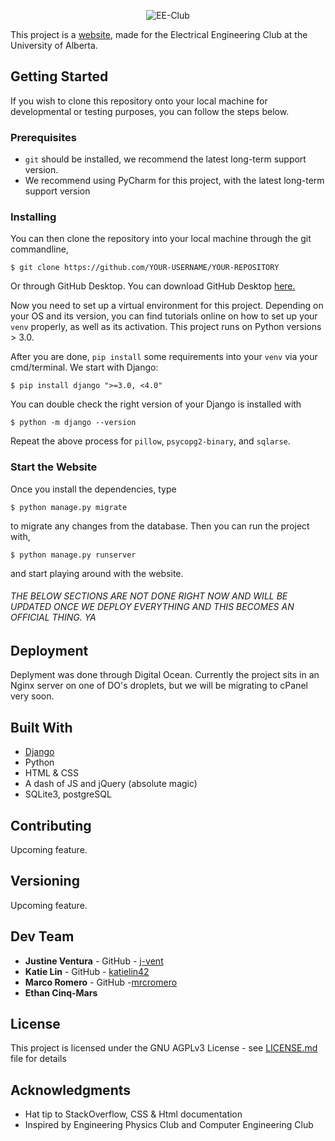 
<p align="center">
  <img src="https://i.imgur.com/a8pExaX.png" alt="EE-Club">
</p>

This project is a [website](eeclub.ca), made for the Electrical Engineering Club at the University of Alberta. 

## Getting Started

If you wish to clone this repository onto your local machine for developmental or testing purposes, you can follow the steps below. 

### Prerequisites

* `git` should be installed, we recommend the latest long-term support version.
* We recommend using PyCharm for this project, with the latest long-term support version

### Installing

You can then clone the repository into your local machine through the git commandline,
```
$ git clone https://github.com/YOUR-USERNAME/YOUR-REPOSITORY
```
Or through GitHub Desktop. You can download GitHub Desktop [here.](https://desktop.github.com/)

Now you need to set up a virtual environment for this project. Depending on your OS and its version, you can find tutorials online on how to set up your `venv` properly, as well as its activation. This project runs on Python versions > 3.0.

After you are done, `pip install` some requirements into your `venv` via your cmd/terminal. We start with Django:
```
$ pip install django ">=3.0, <4.0"
```
You can double check the right version of your Django is installed with 
```
$ python -m django --version
```
Repeat the above process for `pillow`, `psycopg2-binary`, and `sqlarse`. 

### Start the Website

Once you install the dependencies, type 
```
$ python manage.py migrate
```
to migrate any changes from the database. Then you can run the project with, 
```
$ python manage.py runserver
```
and start playing around with the website. 


###### THE BELOW SECTIONS ARE NOT DONE RIGHT NOW AND WILL BE UPDATED ONCE WE DEPLOY EVERYTHING AND THIS BECOMES AN OFFICIAL THING. YA

## Deployment

Deplyment was done through Digital Ocean. Currently the project sits in an Nginx server on one of DO's droplets, but we will be migrating to cPanel very soon.


## Built With

* [Django](https://www.djangoproject.com/)
* Python
* HTML & CSS
* A dash of JS and jQuery (absolute magic)
* SQLite3, postgreSQL

## Contributing

Upcoming feature. 

## Versioning

Upcoming feature. 

## Dev Team

* **Justine Ventura** - GitHub - [j-vent](https://github.com/j-vent)
* **Katie Lin** - GitHub - [katielin42](https://github.com/katielin42)
* **Marco Romero** - GitHub -[mrcromero](https://github.com/mrcromero)
* **Ethan Cinq-Mars** 

## License

This project is licensed under the GNU AGPLv3 License - see [LICENSE.md](LICENSE.md) file for details

## Acknowledgments

* Hat tip to StackOverflow, CSS & Html documentation
* Inspired by Engineering Physics Club and Computer Engineering Club
